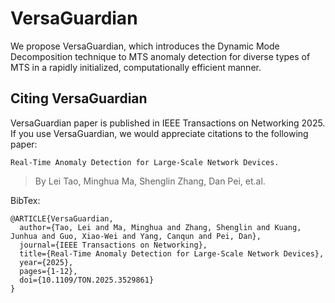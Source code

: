 # VersaGuardian
We propose VersaGuardian, which introduces the Dynamic Mode Decomposition technique to MTS anomaly detection for diverse types of MTS in a rapidly initialized, computationally efficient manner.

## Citing VersaGuardian
VersaGuardian paper is published in IEEE Transactions on Networking 2025. If you use VersaGuardian, we would appreciate citations to the following paper:

```Real-Time Anomaly Detection for Large-Scale Network Devices.```

>By Lei Tao, Minghua Ma, Shenglin Zhang, Dan Pei, et.al.

BibTex:

```
@ARTICLE{VersaGuardian,
  author={Tao, Lei and Ma, Minghua and Zhang, Shenglin and Kuang, Junhua and Guo, Xiao-Wei and Yang, Canqun and Pei, Dan},
  journal={IEEE Transactions on Networking}, 
  title={Real-Time Anomaly Detection for Large-Scale Network Devices}, 
  year={2025},
  pages={1-12},
  doi={10.1109/TON.2025.3529861}
}
